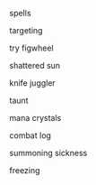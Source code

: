 spells

targeting

try figwheel

shattered sun

knife juggler

taunt

mana crystals

combat log

summoning sickness

freezing
